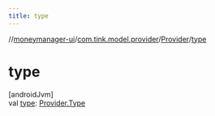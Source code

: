 ```yaml
---
title: type
---
```

//[moneymanager-ui](../../../index.html)/[com.tink.model.provider](../index.html)/[Provider](index.html)/[type](type.html)



# type



[androidJvm]\
val [type](type.html): [Provider.Type](-type/index.html)




